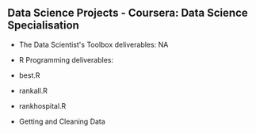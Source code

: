 ## Data Science Projects - Coursera: Data Science Specialisation

- The Data Scientist's Toolbox
deliverables: NA

- R Programming
deliverables: 
 - best.R
 - rankall.R
 - rankhospital.R


- Getting and Cleaning Data
